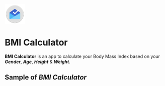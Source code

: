 ![BMI Calculator](https://github.com/puru-ganda/images/blob/master/mail_pics/mail_icon.png)
# BMI Calculator
**BMI Calculator** is an app to calculate your Body Mass Index based on your _**Gender**_, _**Age**_, _**Height**_ & _**Weight**_.

## Sample of _BMI Calculator_
